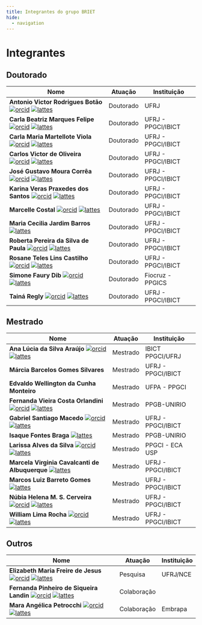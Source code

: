 ```yaml
---
title: Integrantes do grupo BRIET
hide: 
  - navigation
---
```


# Integrantes

## Doutorado
| **Nome** | **Atuação** | **Instituição** |
|---|---|---|
| **Antonio Victor Rodrigues Botão** [![orcid](https://info.orcid.org/wp-content/uploads/2020/04/orcid_16x161.gif)](https://orcid.org/0000-0003-3377-0397) [![lattes](http://buscatextual.cnpq.br/buscatextual/images/v2/icone_lattes.png)](https://lattes.cnpq.br/6330261299374061) | Doutorado | UFRJ |
| **Carla Beatriz Marques Felipe** [![orcid](https://info.orcid.org/wp-content/uploads/2020/04/orcid_16x161.gif)](https://orcid.org/0000-0001-5277-9165) [![lattes](http://buscatextual.cnpq.br/buscatextual/images/v2/icone_lattes.png)](https://lattes.cnpq.br/2711636303788494) | Doutorado | UFRJ - PPGCI/IBICT |
| **Carla Maria Martellote Viola** [![orcid](https://info.orcid.org/wp-content/uploads/2020/04/orcid_16x161.gif)](https://orcid.org/0000-0002-0895-8163) [![lattes](http://buscatextual.cnpq.br/buscatextual/images/v2/icone_lattes.png)](https://lattes.cnpq.br/3133945606177771) | Doutorado | UFRJ - PPGCI/IBICT |
| **Carlos Victor de Oliveira** [![orcid](https://info.orcid.org/wp-content/uploads/2020/04/orcid_16x161.gif)](https://orcid.org/0000-0001-5912-3820) [![lattes](http://buscatextual.cnpq.br/buscatextual/images/v2/icone_lattes.png)](https://lattes.cnpq.br/2819893754322849) | Doutorado | UFRJ - PPGCI/IBICT |
| **José Gustavo Moura Corrêa** [![orcid](https://info.orcid.org/wp-content/uploads/2020/04/orcid_16x161.gif)](https://orcid.org/0000-0001-7243-8544) [![lattes](http://buscatextual.cnpq.br/buscatextual/images/v2/icone_lattes.png)](https://lattes.cnpq.br/8097724922936071) | Doutorado | UFRJ - PPGCI/IBICT |
| **Karina Veras Praxedes dos Santos** [![orcid](https://info.orcid.org/wp-content/uploads/2020/04/orcid_16x161.gif)](https://orcid.org/0000-0002-0239-0167) [![lattes](http://buscatextual.cnpq.br/buscatextual/images/v2/icone_lattes.png)](https://lattes.cnpq.br/6771944024509251) | Doutorado | UFRJ - PPGCI/IBICT | 
| **Marcelle Costal** [![orcid](https://info.orcid.org/wp-content/uploads/2020/04/orcid_16x161.gif)](https://orcid.org/0000-0001-5898-9163) [![lattes](http://buscatextual.cnpq.br/buscatextual/images/v2/icone_lattes.png)](https://lattes.cnpq.br/3608498880353625) | Doutorado | UFRJ - PPGCI/IBICT |
| **Maria Cecilia Jardim Barros** [![lattes](http://buscatextual.cnpq.br/buscatextual/images/v2/icone_lattes.png)](https://lattes.cnpq.br/1367060418592800) | Doutorado | UFRJ - PPGCI/IBICT |
| **Roberta Pereira da Silva de Paula** [![orcid](https://info.orcid.org/wp-content/uploads/2020/04/orcid_16x161.gif)](https://orcid.org/0000-0002-4546-2239) [![lattes](http://buscatextual.cnpq.br/buscatextual/images/v2/icone_lattes.png)](https://lattes.cnpq.br/6773272343456719) | Doutorado | UFRJ - PPGCI/IBICT |
| **Rosane Teles Lins Castilho** [![orcid](https://info.orcid.org/wp-content/uploads/2020/04/orcid_16x161.gif)](https://orcid.org/0000-0002-7142-6813) [![lattes](http://buscatextual.cnpq.br/buscatextual/images/v2/icone_lattes.png)](https://lattes.cnpq.br/4213456424297494) | Doutorado | UFRJ - PPGCI/IBICT |
| **Simone Faury Dib** [![orcid](https://info.orcid.org/wp-content/uploads/2020/04/orcid_16x161.gif)](https://orcid.org/0000-0001-9629-088X) [![lattes](http://buscatextual.cnpq.br/buscatextual/images/v2/icone_lattes.png)](https://lattes.cnpq.br/6076639441496056) | Doutorado | Fiocruz - PPGICS |
| **Tainá Regly** [![orcid](https://info.orcid.org/wp-content/uploads/2020/04/orcid_16x161.gif)](https://orcid.org/0000-0002-5127-7013) [![lattes](http://buscatextual.cnpq.br/buscatextual/images/v2/icone_lattes.png)](https://lattes.cnpq.br/5572586959935763) | Doutorado | UFRJ - PPGCI/IBICT |

## Mestrado

| **Nome** | **Atuação** | **Instituição** |
|---|---|---|
| **Ana Lúcia da Silva Araújo** [![orcid](https://info.orcid.org/wp-content/uploads/2020/04/orcid_16x161.gif)](https://orcid.org/0000-0002-1869-8705) [![lattes](http://buscatextual.cnpq.br/buscatextual/images/v2/icone_lattes.png)](https://lattes.cnpq.br/8311213970578250) | Mestrado  | IBICT PPGCI/UFRJ |
| **Márcia Barcelos Gomes Silvares** | Mestrado  | UFRJ - PPGCI/IBICT |
| **Edvaldo Wellington da Cunha Monteiro** | Mestrado | UFPA - PPGCI |
| **Fernanda Vieira Costa Orlandini** [![orcid](https://info.orcid.org/wp-content/uploads/2020/04/orcid_16x161.gif)](https://orcid.org/0000-0002-8303-1616) [![lattes](http://buscatextual.cnpq.br/buscatextual/images/v2/icone_lattes.png)](https://lattes.cnpq.br/8390885273824357) | Mestrado | PPGB-UNIRIO  |
| **Gabriel Santiago Macedo** [![orcid](https://info.orcid.org/wp-content/uploads/2020/04/orcid_16x161.gif)](https://orcid.org/0000-0001-8845-7985) [![lattes](http://buscatextual.cnpq.br/buscatextual/images/v2/icone_lattes.png)](https://lattes.cnpq.br/6066210315942522) | Mestrado | UFRJ - PPGCI/IBICT |
| **Isaque Fontes Braga** [![lattes](http://buscatextual.cnpq.br/buscatextual/images/v2/icone_lattes.png)](https://lattes.cnpq.br/9317823482235360) | Mestrado | PPGB-UNIRIO  |
| **Larissa Alves da Silva** [![orcid](https://info.orcid.org/wp-content/uploads/2020/04/orcid_16x161.gif)](https://orcid.org/0000-0002-0563-8172) [![lattes](http://buscatextual.cnpq.br/buscatextual/images/v2/icone_lattes.png)](https://lattes.cnpq.br/5714545457389700) | Mestrado | PPGCI - ECA USP |
| **Marcela Virginia Cavalcanti de Albuquerque** [![lattes](http://buscatextual.cnpq.br/buscatextual/images/v2/icone_lattes.png)](https://lattes.cnpq.br/8109158524794021) | Mestrado | UFRJ - PPGCI/IBICT |
| **Marcos Luiz Barreto Gomes**  [![lattes](http://buscatextual.cnpq.br/buscatextual/images/v2/icone_lattes.png)](https://lattes.cnpq.br/5698334230284416) | Mestrado | UFRJ - PPGCI/IBICT |
| **Núbia Helena M. S. Cerveira** [![orcid](https://info.orcid.org/wp-content/uploads/2020/04/orcid_16x161.gif)](https://orcid.org/0009-0009-2243-9552) [![lattes](http://buscatextual.cnpq.br/buscatextual/images/v2/icone_lattes.png)](https://lattes.cnpq.br/8260180375911852) | Mestrado | UFRJ - PPGCI/IBICT |
| **William Lima Rocha** [![orcid](https://info.orcid.org/wp-content/uploads/2020/04/orcid_16x161.gif)](https://orcid.org/0000-0001-6834-0026) [![lattes](http://buscatextual.cnpq.br/buscatextual/images/v2/icone_lattes.png)](https://lattes.cnpq.br/0712428508406106) | Mestrado | UFRJ - PPGCI/IBICT |

## Outros

| **Nome** | **Atuação** | **Instituição** |
|---|---|---|
| **Elizabeth Maria Freire de Jesus** [![orcid](https://info.orcid.org/wp-content/uploads/2020/04/orcid_16x161.gif)](https://orcid.org/0000-0003-4275-7645) [![lattes](http://buscatextual.cnpq.br/buscatextual/images/v2/icone_lattes.png)](https://lattes.cnpq.br/8103850325598629) | Pesquisa | UFRJ/NCE |
| **Fernanda Pinheiro de Siqueira Landin**  [![orcid](https://info.orcid.org/wp-content/uploads/2020/04/orcid_16x161.gif)](https://orcid.org/7477-0250-5739-4015) [![lattes](http://buscatextual.cnpq.br/buscatextual/images/v2/icone_lattes.png)](https://lattes.cnpq.br/7477025057394015) | Colaboração |  |
| **Mara Angélica Petrocchi** [![orcid](https://info.orcid.org/wp-content/uploads/2020/04/orcid_16x161.gif)](https://orcid.org/0000-0003-2791-3806) [![lattes](http://buscatextual.cnpq.br/buscatextual/images/v2/icone_lattes.png)](https://lattes.cnpq.br/6305354276403145) | Colaboração | Embrapa |
